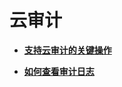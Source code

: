 # 云审计<a name="dgc_01_0125"></a>

-   **[支持云审计的关键操作](支持云审计的关键操作.md)**  

-   **[如何查看审计日志](如何查看审计日志.md)**  


